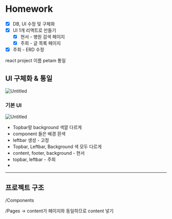 # Homework

- [x]  DB, UI 수정 및 구체화
- [x]  UI 1개 리액트로 만들기
    - [x]  현서 - 병원 검색 페이지
    - [x]  주희 - 글 목록 페이지
- [x]  주희 - ERD 수정

react project 이름 petam 통일

## UI 구체화 & 통일

![Untitled](https://user-images.githubusercontent.com/50352883/114846051-442a6e80-9e17-11eb-88f4-9d49063b492d.png)


### 기본 UI

![Untitled](https://user-images.githubusercontent.com/50352883/114846138-59070200-9e17-11eb-9e03-ecc5a4ea6c64.png)

- Topbar랑 background 색깔 다르게
- component 들은 배경 흰색
- leftbar 생성 - 고정
- Topbar, Leftbar, Background 색 모두 다르게
- content, footer, background - 현서
- topbar, leftbar - 주희
- 
---

## 프로젝트 구조

/Components

/Pages → content가 페이지와 동일하므로 content 넣기
